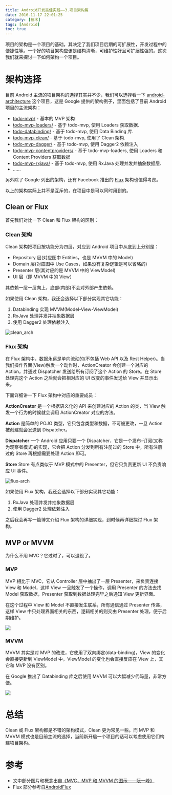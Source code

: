 ```yaml
---
title: Android开发最佳实践——3.项目架构篇
date: 2016-11-17 22:01:25
category: [技术]
tags: [Android]
toc: true
---
```


项目的架构是一个项目的基础，其决定了我们项目后期的可扩展性，开发过程中的便捷性等。一个好的项目架构应该是结构清晰，可维护性好且可扩展性强的。这次我们就来探讨一下如何架构一个项目。

<!-- more -->

# 架构选择

目前 Android 主流的项目架构的选择其实并不少，我们可以选择看一下 [android-architecture](https://github.com/googlesamples/android-architecture) 这个项目，这是 Google 提供的架构例子，里面包括了目前 Android 项目的主流架构：

* [todo-mvp/](https://github.com/googlesamples/android-architecture/tree/todo-mvp/) - 基本的 MVP 架构
* [todo-mvp-loaders/](https://github.com/googlesamples/android-architecture/tree/todo-mvp-loaders/) - 基于 todo-mvp, 使用 Loaders 获取数据.
* [todo-databinding/](https://github.com/googlesamples/android-architecture/tree/todo-databinding/) - 基于 todo-mvp, 使用 Data Binding 库.
* [todo-mvp-clean/](https://github.com/googlesamples/android-architecture/tree/todo-mvp-clean/) - 基于 todo-mvp, 使用了 Clean 架构.
* [todo-mvp-dagger/](https://github.com/googlesamples/android-architecture/tree/todo-mvp-dagger/) - 基于 todo-mvp, 使用 Dagger2 依赖注入 
* [todo-mvp-contentproviders/](https://github.com/googlesamples/android-architecture/tree/todo-mvp-contentproviders/) - 基于 todo-mvp-loaders, 使用 Loaders 和 Content Providers 获取数据
* [todo-mvp-rxjava/](https://github.com/googlesamples/android-architecture/tree/todo-mvp-rxjava/) - 基于 todo-mvp, 使用 RxJava 处理并发并抽象数据层.
* ……

另外除了 Google 列出的架构，还有 Facebook 推出的 [Flux](http://androidflux.github.io/) 架构也值得考虑。

以上的架构实际上并不是互斥的，在项目中是可以同时用到的。

## Clean or Flux

首先我们对比一下 Clean 和 Flux 架构的区别：

### Clean 架构

Clean 架构把项目按功能分为四层，对应到 Android 项目中从底到上分别是：

* Repository 层(对应图中 Entities，也是 MVVM 中的 Model)
* Domain 层(对应图中 Use Cases，如果没有复杂逻辑是可以省略的)
* Presenter 层(其对应的是 MVVM 中的 ViewModel)
* UI 层（即 MVVM 中的 View）

其依赖一层一层向上，底部(内部)不会对外部产生依赖。

如果使用 Clean 架构，我还会选择以下部分实现其它功能：

1. Databinding 实现 MVVM(Model-View-ViewModel)
2. RxJava 处理并发并抽象数据层
3. 使用 Dagger2 处理依赖注入

![clean_arch](http://7xl94a.com1.z0.glb.clouddn.com/clean_architecture.jpg)

### Flux 架构

在 Flux 架构中，数据永远是单向流动的(不包括 Web API 以及 Rest Helper)。当我们操作界面(View)触发一个动作时，ActionCreator 会创建一个对应的 Action，并通过 Dispatcher 发送给所有订阅了这个 Action 的 Store。在 Store 处理完这个 Action 之后就会把相对应的 UI 改变的事件发送给 View 并显示出来。

下面详细讲一下 Flux 架构中对应的重要成员：

**ActionCreator** 是一个根据语义化的 API 来创建对应的 Action 的类，当 View 触发一个行为的时候就会调用 ActionCreator 对应的方法。

**Action** 是简单的 POJO 类型，它只包含类型和数据，不可被更改，一旦 Action 被创建就会发送到 Dispatcher。

**Dispatcher** 一个 Android 应用只要一个 Dispatcher，它是一个发布-订阅(又称为观察者模式)的实现，它会把 Action 分发到所有注册过的 Store 中，所有注册过的 Store 再根据需要处理 Action 即可。

**Store** Store 有点类似于 MVP 模式中的 Presenter，但它只负责更新 UI 不负责响应 UI 事件。

![flux-arch](http://7xl94a.com1.z0.glb.clouddn.com/flux-arch.png)

如果使用 Flux 架构，我还会选择以下部分实现其它功能：

1. RxJava 处理并发并抽象数据层
2. 使用 Dagger2 处理依赖注入

之后我会再写一篇博文介绍 Flux 架构的详细实现，到时候再详细探讨 Flux 架构。

## MVP or MVVM

为什么不用 MVC？它过时了，可以退役了。

### MVP

MVP 相比于 MVC，它从 Controller 层中抽出了一层 Presenter，来负责连接 View 和 Model，这样 View 一旦触发了一个操作，调用 Presenter 的方法去找 Model 获取数据，Presenter 获取到数据处理完毕之后通知 View 更新界面。

在这个过程中 View 和 Model 不直接发生联系，所有通信通过 Presenter 传递，这样 View 中只处理界面相关的东西，逻辑相关的则交由 Presenter 处理，便于后期维护。

![](http://7xl94a.com1.z0.glb.clouddn.com/MVP.png)

### MVVM

MVVM 其实是对 MVP 的改进，它使用了双向绑定(data-binding)，View 的变化会直接更新到 ViewModel 中，ViewModel 的变化也会直接反应在 View 上，其它和 MVP 没有区别。

在 Google 推出了 Databinding 库之后使用 MVVM 可以大幅减少代码量，非常方便。

![](http://7xl94a.com1.z0.glb.clouddn.com/MVVM.png)

# 总结

Clean 或 Flux 架构都是不错的架构模式，Clean 更为常见一些。而 MVP 和 MVVM 模式也是目前主流的选择，当前新开启一个项目的话可以考虑使用它们构建项目架构。

# 参考

* 文中部分图片和概念出自[《MVC，MVP 和 MVVM 的图示——阮一峰》](http://www.ruanyifeng.com/blog/2015/02/mvcmvp_mvvm.html)
* Flux 部分参考自[AndroidFlux](http://androidflux.github.io/)